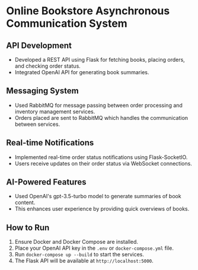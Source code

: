 # Online Bookstore Asynchronous Communication System

## API Development
- Developed a REST API using Flask for fetching books, placing orders, and checking order status.
- Integrated OpenAI API for generating book summaries.

## Messaging System
- Used RabbitMQ for message passing between order processing and inventory management services.
- Orders placed are sent to RabbitMQ which handles the communication between services.

## Real-time Notifications
- Implemented real-time order status notifications using Flask-SocketIO.
- Users receive updates on their order status via WebSocket connections.

## AI-Powered Features
- Used OpenAI's gpt-3.5-turbo model to generate summaries of book content.
- This enhances user experience by providing quick overviews of books.

## How to Run
1. Ensure Docker and Docker Compose are installed.
2. Place your OpenAI API key in the `.env` or `docker-compose.yml` file.
3. Run `docker-compose up --build` to start the services.
4. The Flask API will be available at `http://localhost:5000`.
